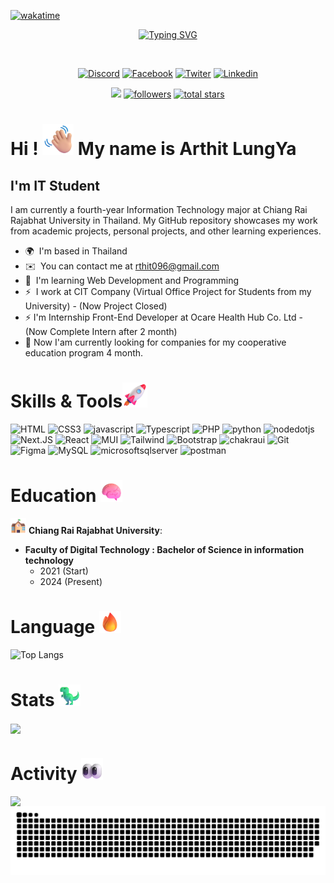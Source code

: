 <!--<img  align = "center" src="https://github.com/ArthitDev/ArthitDev/blob/bbf574964d0519f2c89ab0517f24d815224c2684/assets/images/dino.gif" alt="Dino Jump">-->
<!--![til](assets/images/dino.gif)-->
[![wakatime](https://wakatime.com/badge/user/018dc6e6-9d7f-4809-bdef-a815fd0b705e.svg)](https://wakatime.com/@018dc6e6-9d7f-4809-bdef-a815fd0b705e)
<br>
<p align="center">
<a href="https://git.io/typing-svg"><img src="https://readme-typing-svg.demolab.com?font=Prompt+Code&&weight=1000&size=27&pause=1000&color=F7E420&center=true&random=false&width=435&lines=Welcome+to+My+Github+;I'm+IT+Student+Year+4+;I'm+Duck+Stack+Developer " alt="Typing SVG" /></a>
</p>

<br>
<p align="center">
  <a href="https://discord.com/users/416403249235755008" target="_blank"><img alt="Discord" title="Discord" src="https://img.shields.io/badge/-Discord-7289DA?style=for-the-badge&logo=discord&logoColor=white"/></a>
  <a href="https://www.facebook.com/MR.Arthit.Profile" target="_blank"><img alt="Facebook" title="Facebook" src="https://img.shields.io/badge/-facebook-0866ff?style=for-the-badge&logo=facebook&logoColor=white"/></a>
  <a href="https://www.twitter.com/ArthitDev" target="_blank"><img alt="Twiter" title="Twiter" src="https://img.shields.io/badge/-twiter-3c414b?style=for-the-badge&logo=x&logoColor=white"/></a>
  <a href="https://www.linkedin.com/in/arthit-lungya-30a29626a" target="_blank"><img alt="Linkedin" title="Linkedin" src="https://img.shields.io/badge/-Linkedin-0077b5?style=for-the-badge&logo=Linkedin&logoColor=white"/></a>
 </p>
 <p align="center">
   <a href="https://github.com/ArthitDev"><img src="https://komarev.com/ghpvc/?username=ArthitDev&style=for-the-badge&color=brightgreen"/></a>
   <a href="https://github.com/ArthitDev"><img alt="followers" title="Follow me on Github" src="https://img.shields.io/github/followers/ArthitDev?color=236ad3&style=for-the-badge&logo=github&label=Follow"/></a>
   <a href="https://github.com/ArthitDev?tab=repositories&sort=stargazers">
   <img alt="total stars" title="Total stars on GitHub" src="https://custom-icon-badges.demolab.com/github/stars/ArthitDev?color=B8B92B&style=for-the-badge&labelColor=959532&logo=star"/></a>
 </p>

Hi ! <img src="assets/images/Waving Hand Medium-Light Skin Tone.png" width="50"> My name is Arthit LungYa
=====================================================================================================================================


 
<!--[![Visitor](https://visitor-badge.laobi.icu/badge?page_id=ArthitDev.ArthitDev)](https://github.com/ArthitDev)-->
 <!--[![GitHub followers](https://img.shields.io/github/followers/ArthitDev.svg?style=social&label=Follow)](https://github.com/ArthitDev?tab=followers) -->


I'm IT Student
--------------

I am currently a fourth-year Information Technology major at Chiang Rai Rajabhat University in Thailand. My GitHub repository showcases my work from academic projects, personal projects, and other learning experiences.

* 🌍  I'm based in Thailand
* ✉️  You can contact me at [rthit096@gmail.com](mailto:rthit096@gmail.com)
* 🧠  I'm learning Web Development and Programming
* ⚡  I work at CIT Company (Virtual Office Project for Students from my University) - (Now Project Closed)
* ⚡  I'm Internship Front-End Developer at Ocare Health Hub Co. Ltd -  (Now Complete Intern after 2 month)
* 🔎  Now I'am currently looking for companies for my cooperative education program 4 month. 

<!--# Resume Paper Type<img src="assets/images/Folded Hands Light Skin Tone.png" width="40">
<details>
<summary><h4>Click Here !</h4></summary> 
<br><br>
<pre>
  <img alt="TH-Resume" title="TH-Resume" src="assets/File/Arthit-LungYa-Resume-TH.png" width="480" height="710" text-align="center"/> <img alt="EN-Resume" title="EN-Resume" src="assets/File/Arthit-LungYa-Resume-EN.png" width="480" height="710" text-align="center"/>
</pre>
</details>-->



# Skills & Tools<img src="assets/images/Rocket.png" width="40">
<!--* 🖥️  See my portfolio at [My Portfolio](http://arthitdev.github.io/)-->

![HTML](https://img.shields.io/badge/HTML5-E34F26?style=for-the-badge&logo=html5&logoColor=white)
![CSS3](https://img.shields.io/badge/CSS3-1572B6?style=for-the-badge&logo=css3&logoColor=white)
![javascript](https://img.shields.io/badge/javascript-F0DB4F?style=for-the-badge&labelColor=black&logo=javascript&logoColor=White)
![Typescript](https://img.shields.io/badge/typescript-3178C6?style=for-the-badge&labelColor=black&logo=typescript&logoColor=3178C6)
![PHP](https://img.shields.io/badge/PHP-777BB4?style=for-the-badge&logo=PHP&logoColor=white)
![python](https://img.shields.io/badge/python-3776AB?style=for-the-badge&labelColor=black&logo=python&logoColor=white)
![nodedotjs](https://img.shields.io/badge/Noded.js-339933?style=for-the-badge&labelColor=black&logo=nodedotjs&logoColor=white)
![Next.JS](https://img.shields.io/badge/-Next.JS-000000?style=for-the-badge&labelColor=black&logo=nextdotjs&logoColor=White)
![React](https://img.shields.io/badge/-React-61DBFB?style=for-the-badge&labelColor=black&logo=react&logoColor=61DBFB)
![MUI](https://img.shields.io/badge/MUI-007FFF?style=for-the-badge&logo=mui&logoColor=white)
![Tailwind](https://img.shields.io/badge/Tailwind_CSS-092749?style=for-the-badge&logo=tailwindcss&logoColor=06B6D4&labelColor=000000)
![Bootstrap](https://img.shields.io/badge/Bootstrap-563D7C?style=for-the-badge&logo=bootstrap&logoColor=white)
![chakraui](https://img.shields.io/badge/chakraui-4ac8c3?style=for-the-badge&logo=chakraui&logoColor=white)
![Git](https://img.shields.io/badge/Git-F05032?style=for-the-badge&logo=git&logoColor=white)
![Figma](https://img.shields.io/badge/Figma-F24E1E?style=for-the-badge&labelColor=black&logo=figma&logoColor=white)
![MySQL](https://img.shields.io/badge/MySQL-4479A1?style=for-the-badge&labelColor=black&logo=mysql&logoColor=white)
![microsoftsqlserver](https://img.shields.io/badge/Sqlserver-CC2927?style=for-the-badge&labelColor=black&logo=microsoftsqlserver&logoColor=white)
![postman](https://img.shields.io/badge/Postman-FF6C37?style=for-the-badge&labelColor=black&logo=postman&logoColor=white)
<!--![VSCode](https://img.shields.io/badge/Visual_Studio-0078d7?style=for-the-badge&logo=visual%20studio&logoColor=white) -->
<!--!! ![Vite](https://img.shields.io/badge/vite-%23646CFF.svg?style=for-the-badge&labelColor=black&logo=vite&logoColor=white) -->
<!-- ![express](https://img.shields.io/badge/expressJS-ECD53F?style=for-the-badge&labelColor=black&logo=express&express=white) -->
<!--![csharp](https://img.shields.io/badge/csharp-512BD4?style=for-the-badge&logo=csharp&logoColor=white) -->
<!--!![java](https://img.shields.io/badge/java-F80000?style=for-the-badge&logo=oracle&logoColor=white)-->
<!--!! ![dotenv](https://img.shields.io/badge/dotenv-ECD53F?style=for-the-badge&labelColor=black&logo=dotenv&logoColor=white)-->
<!--!! ![Photoshop](https://img.shields.io/badge/photoshop-31A8FF?style=for-the-badge&labelColor=black&logo=adobephotoshop&logoColor=white)-->
<!--!! ![Premierepro](https://img.shields.io/badge/Premierepro-9999FF?style=for-the-badge&labelColor=black&logo=adobepremierepro&logoColor=white)-->
<!--!! ![Canva](https://img.shields.io/badge/Canva-00C4CC?style=for-the-badge&labelColor=black&logo=canva&logoColor=white)-->
<!--!! ![laravel](https://img.shields.io/badge/laravel-51555e?style=for-the-badge&logo=laravel&logoColor=white)-->
<!--!! ![Markdown](https://img.shields.io/badge/Markdown-000000?style=for-the-badge&logo=markdown&logoColor=white)-->




<!--<p align="left">
  <a href="https://docs.microsoft.com/en-us/dotnet/csharp/" target="_blank" rel="noreferrer"><img src="https://raw.githubusercontent.com/danielcranney/readme-generator/main/public/icons/skills/csharp-colored.svg" width="36" height="36" alt="C#" /></a>
  <a href="https://developer.mozilla.org/en-US/docs/Web/JavaScript" target="_blank" rel="noreferrer"><img src="https://raw.githubusercontent.com/danielcranney/readme-generator/main/public/icons/skills/javascript-colored.svg" width="36" height="36" alt="JavaScript" /></a>
  <a href="https://www.php.net/" target="_blank" rel="noreferrer"><img src="https://raw.githubusercontent.com/danielcranney/readme-generator/main/public/icons/skills/php-colored.svg" width="36" height="36" alt="PHP" /></a>
  <a href="https://www.python.org/" target="_blank" rel="noreferrer"><img src="https://raw.githubusercontent.com/danielcranney/readme-generator/main/public/icons/skills/python-colored.svg" width="36" height="36" alt="Python" /></a>
  <a href="https://developer.mozilla.org/en-US/docs/Glossary/HTML5" target="_blank" rel="noreferrer"><img src="https://raw.githubusercontent.com/danielcranney/readme-generator/main/public/icons/skills/html5-colored.svg" width="36" height="36" alt="HTML5" /></a>
  <a href="https://www.w3.org/TR/CSS/#css" target="_blank" rel="noreferrer"><img src="https://raw.githubusercontent.com/danielcranney/readme-generator/main/public/icons/skills/css3-colored.svg" width="36" height="36" alt="CSS3" /></a>
  <a href="https://www.adobe.com/uk/products/photoshop.html" target="_blank" rel="noreferrer"><img src="https://raw.githubusercontent.com/danielcranney/readme-generator/main/public/icons/skills/photoshop-colored-dark.svg" width="36" height="36" alt="Photoshop" /></a>
  <!--<a href="adobe.com/uk/products/illustrator.html" target="_blank" rel="noreferrer"><img src="https://raw.githubusercontent.com/danielcranney/readme-generator/main/public/icons/skills/illustrator-colored-dark.svg" width="36" height="36" alt="Illustrator" /></a>-->
  <!--<a href="https://www.adobe.com/uk/products/premiere.html" target="_blank" rel="noreferrer"><img src="https://raw.githubusercontent.com/danielcranney/readme-generator/main/public/icons/skills/premierepro-colored-dark.svg" width="36" height="36" alt="Premiere Pro" /></a>
  <a href="https://www.figma.com/" target="_blank" rel="noreferrer"><img src="https://raw.githubusercontent.com/danielcranney/readme-generator/main/public/icons/skills/figma-colored.svg" width="36" height="36" alt="Figma" /></a>
  <a href="https://git-scm.com/" target="_blank" rel="noreferrer"><img src="https://raw.githubusercontent.com/danielcranney/readme-generator/main/public/icons/skills/git-colored.svg" width="36" height="36" alt="Git" /></a>
  <a href="https://www.gnu.org/software/bash/" target="_blank" rel="noreferrer"><img src="https://cdn.jsdelivr.net/gh/devicons/devicon/icons/bash/bash-original.svg" height="40" alt="bash logo" /></a>
  <a href="https://getbootstrap.com" target="_blank" rel="noreferrer"><img src="https://cdn.jsdelivr.net/gh/devicons/devicon/icons/bootstrap/bootstrap-original.svg" height="40" alt="bootstrap logo" /></a>
  <!--<a href="https://www.docker.com/" target="_blank" rel="noreferrer"><img src="https://raw.githubusercontent.com/devicons/devicon/master/icons/docker/docker-original-wordmark.svg" alt="docker" width="40" height="40"/></a> -->
  <!--<a href="https://cloud.google.com" target="_blank" rel="noreferrer"><img src="https://www.vectorlogo.zone/logos/google_cloud/google_cloud-icon.svg" alt="gcp" width="40" height="40"/></a>-->
  <!--<a href="https://www.java.com" target="_blank" rel="noreferrer"><img src="https://raw.githubusercontent.com/devicons/devicon/master/icons/java/java-original.svg" alt="java" width="40" height="40"/></a>
  <a href="https://www.linux.org/" target="_blank" rel="noreferrer"><img src="https://raw.githubusercontent.com/devicons/devicon/master/icons/linux/linux-original.svg" alt="linux" width="40" height="40"/></a>
  <a href="https://www.mysql.com/" target="_blank" rel="noreferrer"><img src="https://raw.githubusercontent.com/devicons/devicon/master/icons/mysql/mysql-original-wordmark.svg" alt="mysql" width="40" height="40"/></a>
  <a href="https://nodejs.org" target="_blank" rel="noreferrer"><img src="https://cdn.jsdelivr.net/gh/devicons/devicon/icons/nodejs/nodejs-original.svg" height="40" alt="nodejs logo" /></a>
  <a href="https://postman.com" target="_blank" rel="noreferrer"><img src="https://www.vectorlogo.zone/logos/getpostman/getpostman-icon.svg" alt="postman" width="40" height="40"/></a>
  <a href="https://reactjs.org/" target="_blank" rel="noreferrer"><img src="https://raw.githubusercontent.com/devicons/devicon/master/icons/react/react-original-wordmark.svg" alt="react" width="40" height="40"/></a>
  <a href="https://tailwindcss.com/" target="_blank" rel="noreferrer"><img src="https://www.vectorlogo.zone/logos/tailwindcss/tailwindcss-icon.svg" alt="tailwind" width="40" height="40"/></a>
  <a href="https://www.canva.com/" target="_blank" rel="noreferrer"><img src="https://cdn.jsdelivr.net/gh/devicons/devicon/icons/canva/canva-original.svg" height="40" alt="canva logo"/></a>
</p>-->

# Education <img src="assets/images/Brain.png" width="35">
<img src="assets/images/School.png" width="25"> **Chiang Rai Rajabhat University**:
  - **Faculty of Digital Technology : Bachelor of Science in information technology**
    - 2021 (Start)
    - 2024 (Present)

<!--# Quote <img src="assets/images/Nerd Face.png" width="35">
<!--<p align="center"><a><img src="https://quotes-github-readme.vercel.app/api?border=true&type=vertical&theme=tokyonight" alt="Typing SVG" /></a></p> -->


<!--# Disocrd Activity <img src="assets/images/Discord.gif" width="55px" height = "55px">

[![Discord Presence](https://lanyard.cnrad.dev/api/416403249235755008)](https://discord.com/users/416403249235755008) -->
<!--# Contact Me<img src="assets/images/Man Technologist Light Skin Tone.png" width="50"> 


<p align="left"> <a href="https://www.facebook.com/MR.Arthit.Profile" target="_blank"><img src="assets/images/facebook.png" width="50" height="50" ></a> 
<a href="https://www.github.com/ArthitDev" target="_blank"><img src="assets/images/github - 2.png" width="50" height="50" /></a> 
<a href="https://www.linkedin.com/in/arthit-lungya-30a29626a" target="_blank"><img src="assets/images/linkedin.png" width="50" height="50" ></a>  
<a href="https://www.twitter.com/ArthitDev" target="_blank" ><img src="assets/images/X.png" width="50" height="50" ></a></p> -->

# Language <img src="assets/images/Fire.png" width="35">

<!--<img align="center" height="180px" src="https://github-readme-stats-sigma-five.vercel.app/api/top-langs/?username=ArthitDev&langs_count=10&title_color=b2336b&&layout=compact&text_color=e5f7ef&icon_color=526777&hide_border=true&bg_color=141321" />-->

![Top Langs](https://github-readme-stats.vercel.app/api/top-langs/?username=ArthitDev&layout=compact&langs_count=10&theme=radical&hide_border=true)

# Stats <img src="assets/images/T-Rex.png" width="35">

<p align=""><img align="center" width="500px" src="https://github-readme-stats-sigma-five.vercel.app/api?username=ArthitDev&show_icons=true&theme=radical&hide_border=true"/></p>

# Activity <img src="assets/images/Eyes.png" width="35"> 

<p align=""><img align="left" width ="600px" src="https://github-readme-streak-stats.herokuapp.com/?user=ArthitDev&theme=radical&hide_border=true&border_radius=5&date_format=j%20M%5B%20Y%5D" /></p>
<picture>
  <source media="(prefers-color-scheme: dark)" srcset="https://raw.githubusercontent.com/platane/platane/output/github-contribution-grid-snake-dark.svg">
  <source media="(prefers-color-scheme: light)" srcset="https://raw.githubusercontent.com/platane/platane/output/github-contribution-grid-snake.svg">
  <img alt="github contribution grid snake animation" src="https://raw.githubusercontent.com/platane/platane/output/github-contribution-grid-snake.svg" width="1200px">
</picture>
